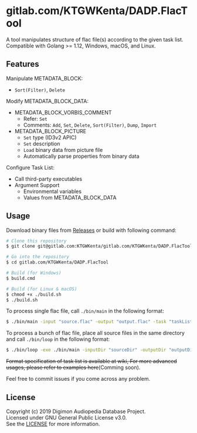 # gitlab.com/KTGWKenta/DADP.FlacTool
A tool manipulates structure of flac file(s) according to the given task list.  
Compatible with Golang >= 1.12, Windows, macOS, and Linux.

## Features
Manipulate METADATA_BLOCK:  
- `Sort(Filter)`, `Delete`

Modify METADATA_BLOCK_DATA:  
- METADATA_BLOCK_VORBIS_COMMENT
  - Refer: `Set` 
  - Comments: `Add`, `Set`, `Delete`, `Sort(Filter)`, `Dump`, `Import`
- METADATA_BLOCK_PICTURE
  - `Set` type (ID3v2 APIC)
  - `Set` description
  - `Load` binary data from picture file
  - Automatically parse properties from binary data

Configure Task List:  
- Call third-party executables
- Argument Support  
  - Environmental variables
  - Values from METADATA_BLOCK_DATA

## Usage
Download binary files from [Releases](https://gitlab.com/KTGWKenta/gitlab.com/KTGWKenta/DADP.FlacTool/releases) or
build with following command:
```bash
# Clone this repository
$ git clone git@gitlab.com:KTGWKenta/gitlab.com/KTGWKenta/DADP.FlacTool.git

# Go into the repository
$ cd gitlab.com/KTGWKenta/DADP.FlacTool

# Build (for Windows)
$ build.cmd

# Build (for Linux & macOS)
$ chmod +x ./build.sh
$ ./build.sh
```
To process single flac file, call `./bin/main` in the following format:
```bash
$ ./bin/main -input "source.flac" -output "output.flac" -task "taskList.yaml"
```
To process a bunch of flac file, place all source files in the same directory and call
`./bin/loop` in the following format:
```bash
$ ./bin/loop -exe ./bin/main -inputDir "sourceDir" -outputDir "outputDir" -task "taskList.yaml"
``` 
~~Format specification of task list is available at wiki, 
For more advanced usages, please refer to examples here~~(Comming soon). 

Feel free to commit issues if you come across any problem.  




## License
Copyright (c) 2019 Digimon Audiopedia Database Project.  
Licensed under GNU General Public License v3.0.  
See the [LICENSE](https://gitlab.com/KTGWKenta/gitlab.com/KTGWKenta/DADP.FlacTool/blob/master/LICENSE.md) for more information.